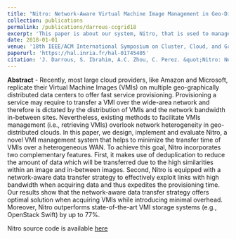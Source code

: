 ```yaml
---
title: "Nitro: Network-Aware Virtual Machine Image Management in Geo-Distributed Clouds"
collection: publications
permalink: /publications/darrous-ccgrid18
excerpt: 'This paper is about our system, Nitro, that is used to manage VM images in geo-distributed clouds.'
date: 2018-01-01
venue: '18th IEEE/ACM International Symposium on Cluster, Cloud, and Grid Computing'
paperurl: 'https://hal.inria.fr/hal-01745405'
citation: 'J. Darrous, S. Ibrahim, A.C. Zhou, C. Perez. &quot;Nitro: Network-Aware Virtual Machine Image Management in Geo-Distributed Clouds.&quot; <i>CCGrid</i>, May 2018, Washington DC, USA.'
---
```


**Abstract** - Recently, most large cloud providers, like Amazon and Microsoft, replicate their Virtual Machine Images (VMIs) on multiple geo-graphically distributed data centers to offer fast service provisioning. Provisioning a service may require to transfer a VMI over the wide-area network and therefore is dictated by the distribution of VMIs and the network bandwidth in-between sites. Nevertheless, existing methods to facilitate VMIs management (i.e., retrieving VMIs) overlook network heterogeneity in geo-distributed clouds. In this paper, we design, implement and evaluate Nitro, a novel VMI management system that helps to minimize the transfer time of VMIs over a heterogeneous WAN. To achieve this goal, Nitro incorporates two complementary features. First, it makes use of deduplication to reduce the amount of data which will be transferred due to the high similarities within an image and in-between images. Second, Nitro is equipped with a network-aware data transfer strategy to effectively exploit links with high bandwidth when acquiring data and thus expedites the provisioning time. Our results show that the network-aware data transfer strategy offers optimal solution when acquiring VMIs while introducing minimal overhead. Moreover, Nitro outperforms state-of-the-art VMI storage systems (e.g., OpenStack Swift) by up to 77%.

<!-- [Download slides](../files/ccgrid-slides.pdf) -->
Nitro source code is available [here](https://gitlab.inria.fr/jdarrous/nitro)

<!-- Download the paper from [here](https://hal.inria.fr/hal-01745405) -->
<!-- Conference acceptance rate is 20.8% -->
